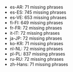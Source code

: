 - es-AR: 71 missing phrases
- es-ES: 745 missing phrases
- es-VE: 653 missing phrases
- fi-FI: 649 missing phrases
- fr-FR: 72 missing phrases
- it-IT: 72 missing phrases
- ja-JP: 72 missing phrases
- ko-KR: 71 missing phrases
- nl-NL: 72 missing phrases
- pl-PL: 837 missing phrases
- ru-RU: 72 missing phrases
- zh-Hans: 71 missing phrases

